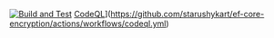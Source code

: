 [![Build and Test](https://github.com/starushykart/ef-core-encryption/actions/workflows/build-and-test.yml/badge.svg)](https://github.com/starushykart/ef-core-encryption/actions/workflows/build-and-test.yml)
[CodeQL](https://github.com/starushykart/ef-core-encryption/actions/workflows/codeql.yml/badge.svg?branch=main&event=push)](https://github.com/starushykart/ef-core-encryption/actions/workflows/codeql.yml) 

